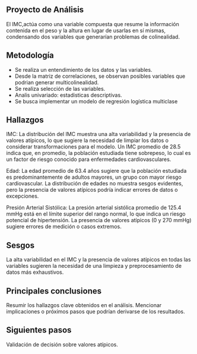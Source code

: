 ## Proyecto de Análisis
El IMC,actúa como una variable compuesta que resume la información contenida en el peso y la altura en lugar de usarlas en sí mismas, condensando dos variables que generarían problemas de colinealidad.
 
## Metodología
- Se realiza un entendimiento de los datos y las variables.
- Desde la matriz de correlaciones, se observan posibles variables que podrian generar multicolinealidad.
- Se realiza selección de las variables.
- Analis univariado: estadisticas descriptivas. 
- Se busca implementar un modelo de regresión logística multiclase


## Hallazgos
IMC: La distribución del IMC muestra una alta variabilidad y la presencia de valores atípicos, lo que sugiere la necesidad de limpiar los datos o considerar transformaciones para el modelo. Un IMC promedio de 28.5 indica que, en promedio, la población estudiada tiene sobrepeso, lo cual es un factor de riesgo conocido para enfermedades cardiovasculares.

Edad: La edad promedio de 63.4 años sugiere que la población estudiada es predominantemente de adultos mayores, un grupo con mayor riesgo cardiovascular. La distribución de edades no muestra sesgos evidentes, pero la presencia de valores atípicos podría indicar errores de datos o excepciones.

Presión Arterial Sistólica: La presión arterial sistólica promedio de 125.4 mmHg está en el límite superior del rango normal, lo que indica un riesgo potencial de hipertensión. La presencia de valores atípicos (0 y 270 mmHg) sugiere errores de medición o casos extremos.

## Sesgos
La alta variabilidad en el IMC y la presencia de valores atípicos en todas las variables sugieren la necesidad de una limpieza y preprocesamiento de datos más exhaustivos. 

## Principales conclusiones
Resumir los hallazgos clave obtenidos en el análisis.
Mencionar implicaciones o próximos pasos que podrían derivarse de los resultados.

## Siguientes pasos
Validación de decisión sobre valores atípicos.
